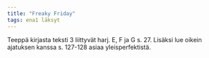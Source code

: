 ```yaml
---
title: "Freaky Friday"
tags: ena1 läksyt
---
```


Teeppä kirjasta teksti 3 liittyvät harj. E, F ja G s. 27. Lisäksi lue oikein ajatuksen kanssa s. 127-128 asiaa yleisperfektistä.
